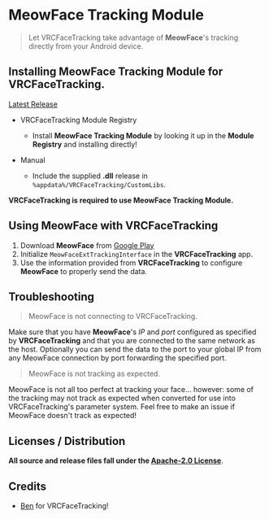 # MeowFace Tracking Module

> Let VRCFaceTracking take advantage of **MeowFace**'s tracking directly from your Android device.

## Installing **MeowFace Tracking Module** for **VRCFaceTracking**.

[Latest Release](https://github.com/regzo2/VRCFaceTracking-MeowFace/releases)

* VRCFaceTracking Module Registry
  * Install **MeowFace Tracking Module** by looking it up in the **Module Registry** and installing directly!
  
* Manual
  * Include the supplied **.dll** release in `%appdata%/VRCFaceTracking/CustomLibs`. 
  
**VRCFaceTracking is required to use MeowFace Tracking Module.**
  
## Using MeowFace with VRCFaceTracking

1. Download **MeowFace** from [Google Play](https://play.google.com/store/apps/details?id=com.suvidriel.meowface&hl=en_US&gl=US)
2. Initialize `MeowFaceExtTrackingInterface` in the **VRCFaceTracking** app.
3. Use the information provided from **VRCFaceTracking** to configure **MeowFace** to properly send the data.

## Troubleshooting

> MeowFace is not connecting to VRCFaceTracking.

Make sure that you have **MeowFace**'s *IP* and *port* configured as specified by **VRCFaceTracking** and that you are connected to the same network as the host. Optionally you can send the data to the port to your global IP from any MeowFace connection by port forwarding the specified port.

> MeowFace is not tracking as expected.

MeowFace is not all too perfect at tracking your face... however: some of the tracking may not track as expected when converted for use into VRCFaceTracking's parameter system. Feel free to make an issue if MeowFace doesn't track as expected!
  
## Licenses / Distribution

**All source and release files fall under the [Apache-2.0 License](https://github.com/regzo2/VRCFaceTracking-Modules/blob/master/LICENSE.txt)**.

## Credits
- [Ben](https://github.com/benaclejames/) for VRCFaceTracking!
